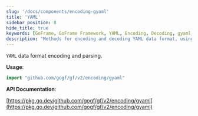 ```yaml
---
slug: '/docs/components/encoding-gyaml'
title: 'YAML'
sidebar_position: 8
hide_title: true
keywords: [GoFrame, GoFrame Framework, YAML, Encoding, Decoding, gyaml, Data Format, Go Language, API Documentation, Encoding Parsing]
description: "Methods for encoding and decoding YAML data format, using the gyaml library under the GoFrame framework for encoding and parsing. By importing the github.com/gogf/gf/v2/encoding/gyaml package, you can easily handle YAML formatted data. In addition, links to API documentation are provided for user reference."
---
```


`YAML` data format encoding and parsing.

**Usage**:

```go
import "github.com/gogf/gf/v2/encoding/gyaml"
```

**API Documentation**:

[https://pkg.go.dev/github.com/gogf/gf/v2/encoding/gyaml](https://pkg.go.dev/github.com/gogf/gf/v2/encoding/gyaml)